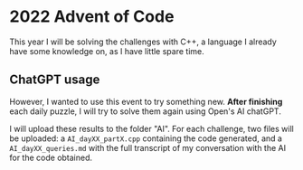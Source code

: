 # 2022 Advent of Code
This year I will be solving the challenges with C++, a language I already have some knowledge on, as I have little spare time.

## ChatGPT usage
However, I wanted to use this event to try something new. **After finishing** each daily puzzle, I will try to solve them again using Open's AI chatGPT.

I will upload these results to the folder "AI". For each challenge, two files will be uploaded: a `AI_dayXX_partX.cpp` containing the code generated, and a `AI_dayXX_queries.md` with the full transcript of my conversation with the AI for the code obtained.